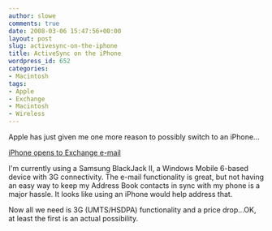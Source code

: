 ```yaml
---
author: slowe
comments: true
date: 2008-03-06 15:47:56+00:00
layout: post
slug: activesync-on-the-iphone
title: ActiveSync on the iPhone
wordpress_id: 652
categories:
- Macintosh
tags:
- Apple
- Exchange
- Macintosh
- Wireless
---
```


Apple has just given me one more reason to possibly switch to an iPhone...

[iPhone opens to Exchange e-mail](http://www.infoworld.com/article/08/03/06/iPhone-opens-to-Exchange-e-mail_1.html?source=rss&url=http://www.infoworld.com/article/08/03/06/iPhone-opens-to-Exchange-e-mail_1.html)

I'm currently using a Samsung BlackJack II, a Windows Mobile 6-based device with 3G connectivity. The e-mail functionality is great, but not having an easy way to keep my Address Book contacts in sync with my phone is a major hassle. It looks like using an iPhone would help address that.

Now all we need is 3G (UMTS/HSDPA) functionality and a price drop...OK, at least the first is an actual possibility.
